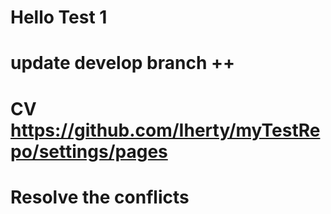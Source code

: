 # Hello Test 1
# update develop branch ++ 
# CV https://github.com/Iherty/myTestRepo/settings/pages
# Resolve the conflicts
